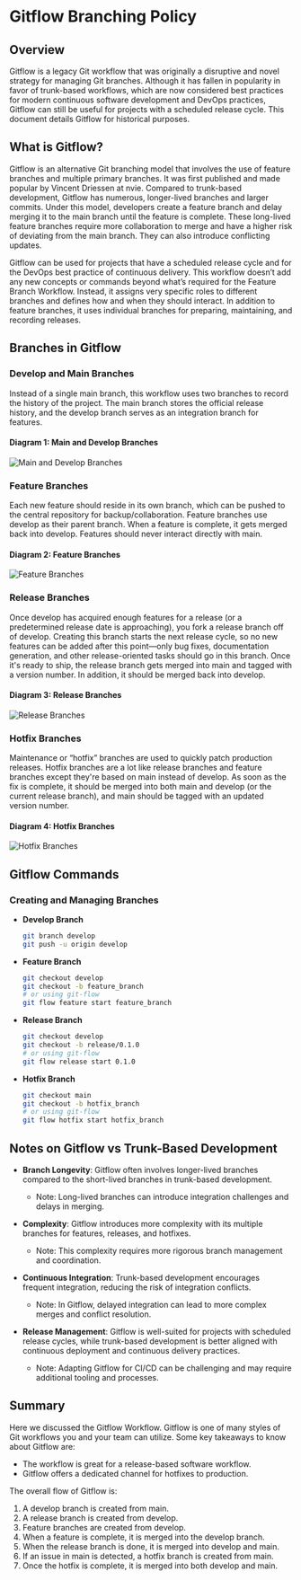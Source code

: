 # Gitflow Branching Policy

## Overview

Gitflow is a legacy Git workflow that was originally a disruptive and novel strategy for managing Git branches. Although it has fallen in popularity in favor of trunk-based workflows, which are now considered best practices for modern continuous software development and DevOps practices, Gitflow can still be useful for projects with a scheduled release cycle. This document details Gitflow for historical purposes.

## What is Gitflow?

Gitflow is an alternative Git branching model that involves the use of feature branches and multiple primary branches. It was first published and made popular by Vincent Driessen at nvie. Compared to trunk-based development, Gitflow has numerous, longer-lived branches and larger commits. Under this model, developers create a feature branch and delay merging it to the main branch until the feature is complete. These long-lived feature branches require more collaboration to merge and have a higher risk of deviating from the main branch. They can also introduce conflicting updates.

Gitflow can be used for projects that have a scheduled release cycle and for the DevOps best practice of continuous delivery. This workflow doesn’t add any new concepts or commands beyond what’s required for the Feature Branch Workflow. Instead, it assigns very specific roles to different branches and defines how and when they should interact. In addition to feature branches, it uses individual branches for preparing, maintaining, and recording releases.

## Branches in Gitflow

### Develop and Main Branches

Instead of a single main branch, this workflow uses two branches to record the history of the project. The main branch stores the official release history, and the develop branch serves as an integration branch for features.

#### Diagram 1: Main and Develop Branches
![Main and Develop Branches](attachment://file-IdDoCyQUcGq8eK7k4a2ZVuPa/image.png)

### Feature Branches

Each new feature should reside in its own branch, which can be pushed to the central repository for backup/collaboration. Feature branches use develop as their parent branch. When a feature is complete, it gets merged back into develop. Features should never interact directly with main.

#### Diagram 2: Feature Branches
![Feature Branches](attachment://file-R9hYKDiNf4HxDssgba7l91OU/image.png)

### Release Branches

Once develop has acquired enough features for a release (or a predetermined release date is approaching), you fork a release branch off of develop. Creating this branch starts the next release cycle, so no new features can be added after this point—only bug fixes, documentation generation, and other release-oriented tasks should go in this branch. Once it's ready to ship, the release branch gets merged into main and tagged with a version number. In addition, it should be merged back into develop.

#### Diagram 3: Release Branches
![Release Branches](attachment://file-AgHqs8HOPCoH4tQVPN7emHN7/image.png)

### Hotfix Branches

Maintenance or “hotfix” branches are used to quickly patch production releases. Hotfix branches are a lot like release branches and feature branches except they're based on main instead of develop. As soon as the fix is complete, it should be merged into both main and develop (or the current release branch), and main should be tagged with an updated version number.

#### Diagram 4: Hotfix Branches
![Hotfix Branches](attachment://file-AgHqs8HOPCoH4tQVPN7emHN7/image.png)

## Gitflow Commands

### Creating and Managing Branches

- **Develop Branch**
  ```sh
  git branch develop
  git push -u origin develop
  ```

- **Feature Branch**
  ```sh
  git checkout develop
  git checkout -b feature_branch
  # or using git-flow
  git flow feature start feature_branch
  ```

- **Release Branch**
  ```sh
  git checkout develop
  git checkout -b release/0.1.0
  # or using git-flow
  git flow release start 0.1.0
  ```

- **Hotfix Branch**
  ```sh
  git checkout main
  git checkout -b hotfix_branch
  # or using git-flow
  git flow hotfix start hotfix_branch
  ```

## Notes on Gitflow vs Trunk-Based Development

- **Branch Longevity**: Gitflow often involves longer-lived branches compared to the short-lived branches in trunk-based development.
  - Note: Long-lived branches can introduce integration challenges and delays in merging.

- **Complexity**: Gitflow introduces more complexity with its multiple branches for features, releases, and hotfixes.
  - Note: This complexity requires more rigorous branch management and coordination.

- **Continuous Integration**: Trunk-based development encourages frequent integration, reducing the risk of integration conflicts.
  - Note: In Gitflow, delayed integration can lead to more complex merges and conflict resolution.

- **Release Management**: Gitflow is well-suited for projects with scheduled release cycles, while trunk-based development is better aligned with continuous deployment and continuous delivery practices.
  - Note: Adapting Gitflow for CI/CD can be challenging and may require additional tooling and processes.

## Summary

Here we discussed the Gitflow Workflow. Gitflow is one of many styles of Git workflows you and your team can utilize. Some key takeaways to know about Gitflow are:

- The workflow is great for a release-based software workflow.
- Gitflow offers a dedicated channel for hotfixes to production.

The overall flow of Gitflow is:

1. A develop branch is created from main.
2. A release branch is created from develop.
3. Feature branches are created from develop.
4. When a feature is complete, it is merged into the develop branch.
5. When the release branch is done, it is merged into develop and main.
6. If an issue in main is detected, a hotfix branch is created from main.
7. Once the hotfix is complete, it is merged into both develop and main.
